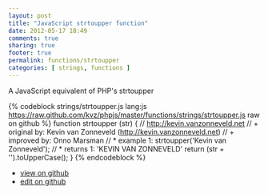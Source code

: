 ```yaml
---
layout: post
title: "JavaScript strtoupper function"
date: 2012-05-17 18:49
comments: true
sharing: true
footer: true
permalink: functions/strtoupper
categories: [ strings, functions ]
---
```

A JavaScript equivalent of PHP's strtoupper
<!-- more -->
{% codeblock strings/strtoupper.js lang:js https://raw.github.com/kvz/phpjs/master/functions/strings/strtoupper.js raw on github %}
function strtoupper (str) {
    // http://kevin.vanzonneveld.net
    // +   original by: Kevin van Zonneveld (http://kevin.vanzonneveld.net)
    // +   improved by: Onno Marsman
    // *     example 1: strtoupper('Kevin van Zonneveld');
    // *     returns 1: 'KEVIN VAN ZONNEVELD'
    return (str + '').toUpperCase();
}
{% endcodeblock %}
<ul>
 <li><a href="https://github.com/kvz/phpjs/blob/master/functions/strings/strtoupper.js">view on github</a></li>
 <li><a href="https://github.com/kvz/phpjs/edit/master/functions/strings/strtoupper.js">edit on github</a></li>
</ul>
